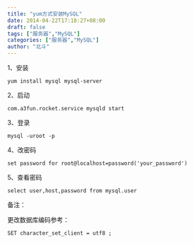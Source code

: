 ```yaml
---
title: "yum方式安装MySQL"
date: 2014-04-22T17:18:27+08:00
draft: false
tags: ["服务器","MySQL"]
categories: ["服务器","MySQL"]
author: "北斗"
---
```


1、安装

```
yum install mysql mysql-server
```
 2、启动

```
com.a3fun.rocket.service mysqld start
```
 3、登录

```
mysql -uroot -p
```
 4、改密码

```
set password for root@localhost=password('your_password')
```

 5、查看密码
```
select user,host,password from mysql.user
```

备注：

更改数据库编码参考：

```
SET character_set_client = utf8 ;
```
